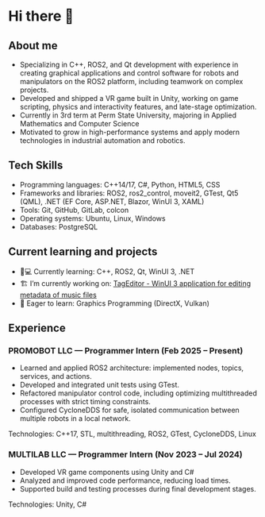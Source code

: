# Hi there 👋

## About me

- Specializing in C++, ROS2, and Qt development with experience in creating graphical applications and control software for robots and manipulators on the ROS2 platform, including teamwork on complex projects.
- Developed and shipped a VR game built in Unity, working on game scripting, physics and interactivity features, and late-stage optimization.
- Currently in 3rd term at Perm State University, majoring in Applied Mathematics and Computer Science
- Motivated to grow in high-performance systems and apply modern technologies in industrial automation and robotics.

## Tech Skills

- Programming languages: C++14/17, C#, Python, HTML5, CSS
- Frameworks and libraries: ROS2, ros2_control, moveit2, GTest, Qt5 (QML), .NET (EF Core, ASP.NET, Blazor, WinUI 3, XAML)
- Tools: Git, GitHub, GitLab, colcon
- Operating systems: Ubuntu, Linux, Windows
- Databases: PostgreSQL

## Current learning and projects

- 👨💻 Currently learning: C++, ROS2, Qt, WinUI 3, .NET
- 🏗️ I’m currently working on: [TagEditor -  WinUI 3 application for editing metadata of music files](https://github.com/danvlsv/TagEditor)
- 🔎 Eager to learn: Graphics Programming (DirectX, Vulkan)

## Experience 

### PROMOBOT LLC — Programmer Intern (Feb 2025 – Present)

- Learned and applied ROS2 architecture: implemented nodes, topics, services, and actions.
- Developed and integrated unit tests using GTest.
- Refactored manipulator control code, including optimizing multithreaded processes with strict timing constraints.
- Configured CycloneDDS for safe, isolated communication between multiple robots in a local network.

Technologies: C++17, STL, multithreading, ROS2, GTest, CycloneDDS, Linux

### MULTILAB LLC — Programmer Intern (Nov 2023 – Jul 2024)

- Developed VR game components using Unity and C#
- Analyzed and improved code performance, reducing load times.
- Supported build and testing processes during final development stages.

Technologies: Unity, C#

